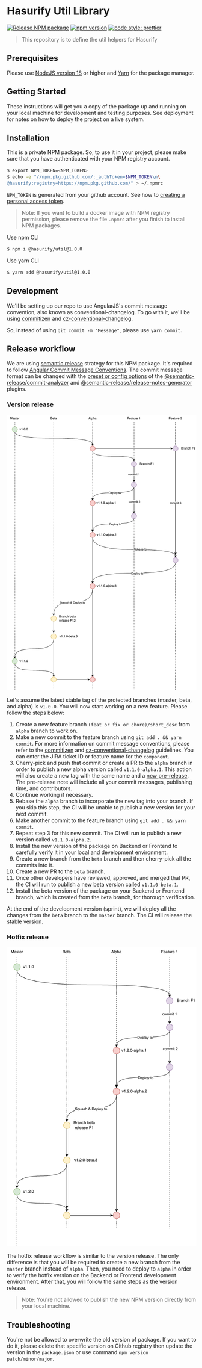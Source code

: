 # Hasurify Util Library

[![Release NPM package](https://github.com/hasurify/util/actions/workflows/release.yml/badge.svg)](https://github.com/hasurify/util/actions/workflows/release.yml)
[![npm version](https://badge.fury.io/js/npm.svg)](https://badge.fury.io/js/angular2-expandable-list)
[![code style: prettier](https://img.shields.io/badge/code_style-prettier-ff69b4.svg?style=flat-square)](https://github.com/prettier/prettier)

> This repository is to define the util helpers for Hasurify

## Prerequisites

Please use [NodeJS version 18](https://nodejs.org/en/blog/release/v18.17.0) or higher and [Yarn](https://classic.yarnpkg.com/lang/en/docs/install/#mac-stable) for the package manager.

## Getting Started

These instructions will get you a copy of the package up and running on your local machine for development and testing purposes. See deployment for notes on how to deploy the project on a live system.

## Installation

This is a private NPM package. So, to use it in your project, please make sure that you have authenticated with your NPM registry account.

```sh
$ export NPM_TOKEN=<NPM_TOKEN>
$ echo -e "//npm.pkg.github.com/:_authToken=$NPM_TOKEN\n\
@hasurify:registry=https://npm.pkg.github.com/" > ~/.npmrc
```

`NPM_TOKEN` is generated from your github account. See how to [creating a personal access token](https://docs.github.com/en/github/authenticating-to-github/keeping-your-account-and-data-secure/creating-a-personal-access-token).

> Note: If you want to build a docker image with NPM registry permission, please remove the file `.npmrc` after you finish to install NPM packages.

Use npm CLI

```sh
$ npm i @hasurify/util@1.0.0
```

Use yarn CLI

```sh
$ yarn add @hasurify/util@1.0.0
```

## Development

We'll be setting up our repo to use AngularJS's commit message convention, also known as conventional-changelog. To go with it, we'll be using [commitizen](https://github.com/commitizen/cz-cli) and [cz-conventional-changelog](https://github.com/commitizen/cz-conventional-changelog).

So, instead of using `git commit -m "Message"`, please use `yarn commit`.

## Release workflow

We are using [semantic release](https://github.com/semantic-release/semantic-release) strategy for this NPM package. It's required to follow [Angular Commit Message Conventions](https://github.com/angular/angular/blob/master/CONTRIBUTING.md#-commit-message-format). The commit message format can be changed with the [preset or config options](https://github.com/semantic-release/semantic-release/blob/master/docs/usage/configuration.md#options) of the [@semantic-release/commit-analyzer](https://github.com/semantic-release/commit-analyzer#options) and [@semantic-release/release-notes-generator](https://github.com/semantic-release/release-notes-generator#options) plugins.

### Version release

![Version release](./docs/assets/NPM-release-version-workflow.png)

Let's assume the latest stable tag of the protected branches (master, beta, and alpha) is `v1.0.0`. You will now start working on a new feature. Please follow the steps below:

1. Create a new feature branch `(feat or fix or chore)/short_desc` from `alpha` branch to work on.
2. Make a new commit to the feature branch using `git add . && yarn commit`. For more information on commit message conventions, please refer to the [commitizen](https://github.com/commitizen/cz-cli) and [cz-conventional-changelog](https://github.com/commitizen/cz-conventional-changelog) guidelines. You can enter the JIRA ticket ID or feature name for the `component`.
3. Cherry-pick and push that commit or create a PR to the `alpha` branch in order to publish a new alpha version called `v1.1.0-alpha.1`. This action will also create a new tag with the same name and a [new pre-release](https://github.com/hasurify/util/releases). The pre-release note will include all your commit messages, publishing time, and contributors.
4. Continue working if necessary.
5. Rebase the `alpha` branch to incorporate the new tag into your branch. If you skip this step, the CI will be unable to publish a new version for your next commit.
6. Make another commit to the feature branch using `git add . && yarn commit`.
7. Repeat step 3 for this new commit. The CI will run to publish a new version called `v1.1.0-alpha.2`.
8. Install the new version of the package on Backend or Frontend to carefully verify it in your local and development environment.
9. Create a new branch from the `beta` branch and then cherry-pick all the commits into it.
10. Create a new PR to the `beta` branch.
11. Once other developers have reviewed, approved, and merged that PR, the CI will run to publish a new beta version called `v1.1.0-beta.1`.
12. Install the beta version of the package on your Backend or Frontend branch, which is created from the `beta` branch, for thorough verification.

At the end of the development version (sprint), we will deploy all the changes from the `beta` branch to the `master` branch. The CI will release the stable version.

### Hotfix release

![Hotfix release](./docs/assets/NPM-release-hotfix-workflow.png)

The hotfix release workflow is similar to the version release. The only difference is that you will be required to create a new branch from the `master` branch instead of `alpha`. Then, you need to deploy to `alpha` in order to verify the hotfix version on the Backend or Frontend development environment. After that, you will follow the same steps as the version release.

> Note: You're not allowed to publish the new NPM version directly from your local machine.

## Troubleshooting

You're not be allowed to overwrite the old version of package. If you want to do it, please delete that specific version on Github registry then update the version in the `package.json` or use command `npm version patch/minor/major`.
